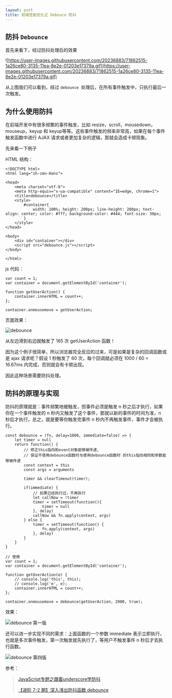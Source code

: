 ```yaml
---
layout: post
title: 前端性能优化之 Debouce 防抖
---
```


## 防抖 `Debounce`

首先来看下，经过防抖处理后的效果

![https://user-images.githubusercontent.com/20236883/71862515-1a26ce80-3135-11ea-8e2e-01203e17379a.gif](https://user-images.githubusercontent.com/20236883/71862515-1a26ce80-3135-11ea-8e2e-01203e17379a.gif)

从上图我们可以看到，经过 `debounce `处理后，在所有事件触发中，只执行最后一次触发。

## 为什么使用防抖

在前端开发中有很多频繁的事件触发，比如 resize，scroll，mousedown，mouseup，keyup 和 keyup等等。这些事件触发的频率非常高，如果在每个事件触发函数中进行 AJAX 请求或者更加复杂的逻辑，那就会造成卡顿现象。

先来看一下例子

HTML 结构：

````
<!DOCTYPE html>
<html lang="zh-cmn-Hans">

<head>
    <meta charset="utf-8">
    <meta http-equiv="x-ua-compatible" content="IE=edge, chrome=1">
    <title>debounce</title>
    <style>
        #container{
            width: 100%; height: 200px; line-height: 200px; text-align: center; color: #fff; background-color: #444; font-size: 30px;
        }
    </style>
</head>

<body>
    <div id="container"></div>
    <script src="debounce.js"></script>
</body>

</html>
````



js 代码：

```
var count = 1;
var container = document.getElementById('container');

function getUserAction() {
    container.innerHTML = count++;
};

container.onmousemove = getUserAction;
```



页面效果：

![debounce](https://github.com/mqyqingfeng/Blog/raw/master/Images/debounce/debounce.gif)

从左边滑到右边就触发了 165 次 getUserAction 函数！

因为这个例子很简单，所以浏览器完全反应的过来，可是如果是复杂的回调函数或是 ajax 请求呢？假设 1 秒触发了 60 次，每个回调就必须在 1000 / 60 = 16.67ms 内完成，否则就会有卡顿出现。

因此这种场景需要防抖处理。

## 防抖的原理与实现

防抖的原理就是：事件频繁地被触发，但事件必须是触发 n 秒之后才执行，如果你在一个事件触发的 n 秒内又触发了这个事件，那就以新的事件的时间为准，n 秒后才执行，总之，就是要等你触发完事件 n 秒内不再触发事件，事件才会被执行。

````
const debounce = (fn, delay=1000, immediate=false) => {
    let timer = null
    return function() {
        // 修正this指向和event对象能够被传递,
        // 保证不使用debounce函数时与使用debounce函数时 的this指向相同和参数能够被传递
        const context = this
        const args = arguments

        timer && clearTimeout(timer);
        
        if(immediate) {
            // 如果已经执行过，不再执行
            let callNow = !timer
            timer = setTimeout(function(){
                timer = null
            }, delay)
            callNow && fn.apply(context, args)
        } else {
            timer = setTimeout(function() {
                fn.apply(context, args)
            }, delay)
        }
    }
}

// 使用
var count = 1;
var container = document.getElementById('container');

function getUserAction(e) {
    // console.log('this', this);
    // console.log('e', e);
    container.innerHTML = count++;
};

container.onmousemove = debounce(getUserAction, 2000, true);
````



效果：

![debounce 第一版](https://github.com/mqyqingfeng/Blog/raw/master/Images/debounce/debounce-1.gif)



还可以进一步实现不同的需求：上面函数的一个参数 immediate 表示立即执行，也就是多次事件触发，第一次触发就先执行了，等用户不触发事件 n 秒后才去执行函数。

![debounce 第四版](https://github.com/mqyqingfeng/Blog/raw/master/Images/debounce/debounce-4.gif)



参考：

>[JavaScript专题之跟着underscore学防抖](https://github.com/mqyqingfeng/Blog/issues/22)
>
>[【进阶 7-2 期】深入浅出防抖函数 debounce](https://github.com/yygmind/blog/issues/39)